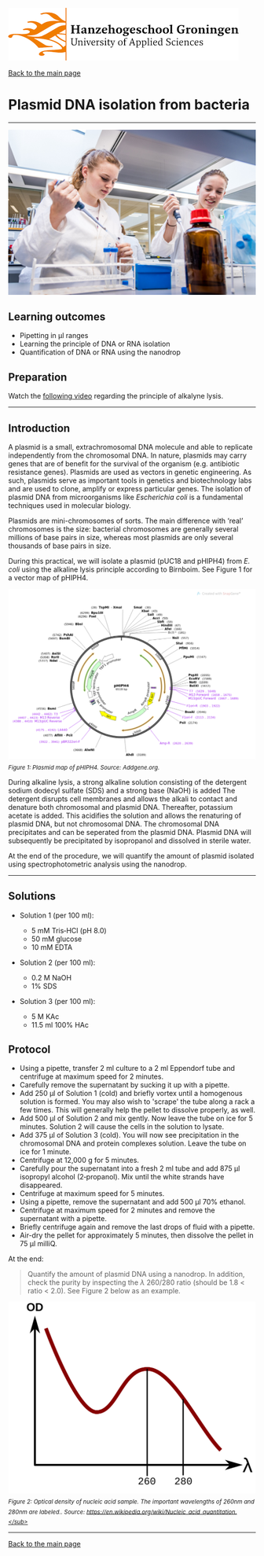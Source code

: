 ![Hanze](../hanze/hanze.png)

[Back to the main page](../index.md)

# Plasmid DNA isolation from bacteria

---

![Pic](./pics/impression.jpg)

## Learning outcomes
- Pipetting in μl ranges
- Learning the principle of DNA or RNA isolation
- Quantification of DNA or RNA using the nanodrop


## Preparation
Watch the [following video](https://www.youtube.com/watch?v=S-6177IEUMo) regarding the principle of alkalyne lysis.

---

## Introduction
A plasmid is a small, extrachromosomal DNA molecule and able to replicate independently from the chromosomal DNA. In nature, plasmids may carry genes that are of benefit for the survival of the organism (e.g. antibiotic resistance genes). Plasmids are used as vectors in genetic engineering. As such, plasmids serve as important tools in genetics and biotechnology labs and are used to clone, amplify or express particular genes. 
The isolation of plasmid DNA from microorganisms like *Escherichia coli* is a fundamental techniques used in molecular biology. 

Plasmids are mini-chromosomes of sorts. The main difference with ‘real’ chromosomes is the size: bacterial chromosomes are generally several millions of base pairs in size, whereas most plasmids are only several thousands of base pairs in size.

During this practical, we will isolate a plasmid (pUC18 and pHIPH4) from *E. coli* using the alkaline lysis principle according to Birnboim. See Figure 1 for a vector map of pHIPH4. 

![Figure 1](./pics/fig1.png)
*<sub>Figure 1: Plasmid map of pHIPH4. Source: Addgene.org.</sub>* 

During alkaline lysis, a strong alkaline solution consisting of the detergent sodium dodecyl sulfate (SDS) and a strong base (NaOH) is added The detergent disrupts cell membranes and allows the alkali to contact and denature both chromosomal and plasmid DNA. Thereafter, potassium acetate is added. This acidifies the solution and allows the renaturing of plasmid DNA, but not chromosomal DNA. The chromosomal DNA precipitates and can be seperated from the plasmid DNA. Plasmid DNA will subsequently be precipitated by isopropanol and dissolved in sterile water.

At the end of the procedure, we will quantify the amount of plasmid isolated using spectrophotometric analysis using the nanodrop.

---

## Solutions

- Solution 1 (per 100 ml):
  - 5 mM Tris‐HCl (pH 8.0)
  - 50 mM glucose
  - 10 mM EDTA

- Solution 2 (per 100 ml):
  - 0.2 M NaOH
  - 1% SDS

- Solution 3 (per 100 ml):
  - 5 M KAc
  - 11.5 ml 100% HAc


## Protocol

-	Using a pipette, transfer 2 ml culture to a 2 ml Eppendorf tube and centrifuge at maximum speed for 2 minutes.
-	Carefully remove the supernatant by sucking it up with a pipette.
-	Add 250 μl of Solution 1 (cold) and briefly vortex until a homogenous solution is formed. You may also wish to 'scrape' the tube along a rack a few times. This will generally help the pellet to dissolve properly, as well.
-	Add 500 µl of Solution 2 and mix gently. Now leave the tube on ice for 5 minutes. Solution 2 will cause the cells in the solution to lysate.
-	Add 375 µl of Solution 3 (cold). You will now see precipitation in the chromosomal DNA and protein complexes solution. Leave the tube on ice for 1 minute.
-	Centrifuge at 12,000 g for 5 minutes.
-	Carefully pour the supernatant into a fresh 2 ml tube and add 875 µl isopropyl alcohol (2‐propanol). Mix until the white strands have disappeared.
-	Centrifuge at maximum speed for 5 minutes.
-	Using a pipette, remove the supernatant and add 500 µl 70% ethanol.
-	Centrifuge at maximum speed for 2 minutes and remove the supernatant with a pipette.
-	Briefly centrifuge again and remove the last drops of fluid with a pipette.
-	Air-dry the pellet for approximately 5 minutes, then dissolve the pellet in 75 µl milliQ.

At the end:
>Quantify the amount of plasmid DNA using a nanodrop. In addition, check the purity by inspecting the $\lambda$ 260/280 ratio (should be 1.8 < ratio < 2.0). See Figure 2 below as an example.  


![Figure 2](./pics/fig2.svg)
*<sub>Figure 2: Optical density of nucleic acid sample. The important wavelengths of 260nm and 280nm are labeled.. Source: https://en.wikipedia.org/wiki/Nucleic_acid_quantitation.</sub>* 

--- 

[Back to the main page](../index.md)

<script type="text/x-mathjax-config">
  MathJax.Hub.Config({
    tex2jax: {
      inlineMath: [ ['$','$'], ["\\(","\\)"] ],
      processEscapes: true
    }
  });
</script>
    
<script type="text/javascript"
        src="https://cdn.mathjax.org/mathjax/latest/MathJax.js?config=TeX-AMS-MML_HTMLorMML">
</script>